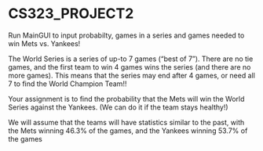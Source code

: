 # CS323_PROJECT2

Run MainGUI to input probabilty, games in a series and games needed to win
Mets vs. Yankees!

The World Series is a series of up-to 7 games (“best of 7”).  There are no tie games, and the first team to win 4 games wins the series (and there are no more games).  This means that the series may end after 4 games, or need all 7 to find the World Champion Team!!

Your assignment is to find the probability that the Mets will win the World Series against the Yankees. (We can do it if the team stays healthy!)

We will assume that the teams will have statistics similar to the past, with the Mets winning 46.3% of the games, and the Yankees winning 53.7% of the games


